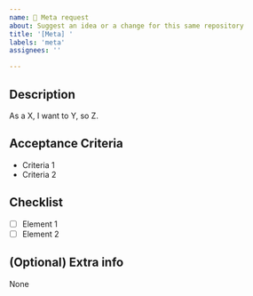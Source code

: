 ```yaml
---
name: 📑 Meta request
about: Suggest an idea or a change for this same repository
title: '[Meta] '
labels: 'meta'
assignees: ''

---
```


## Description

As a X, I want to Y, so Z.

## Acceptance Criteria

* Criteria 1
* Criteria 2

## Checklist

* [ ] Element 1
* [ ] Element 2

## (Optional) Extra info

None

